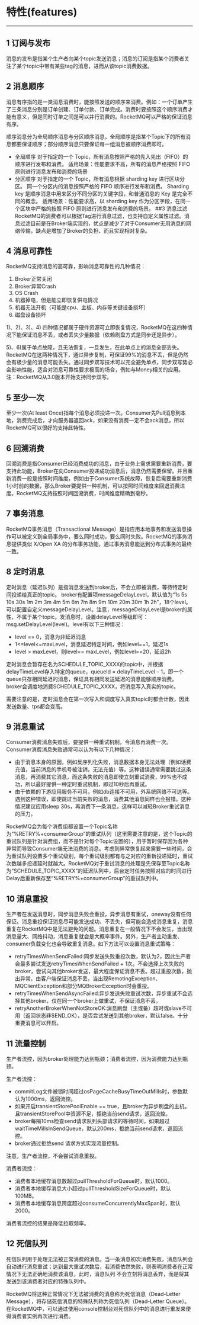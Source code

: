 # 特性(features)
----
## 1 订阅与发布
消息的发布是指某个生产者向某个topic发送消息；消息的订阅是指某个消费者关注了某个topic中带有某些tag的消息，进而从该topic消费数据。
## 2 消息顺序
消息有序指的是一类消息消费时，能按照发送的顺序来消费。例如：一个订单产生了三条消息分别是订单创建、订单付款、订单完成。消费时要按照这个顺序消费才能有意义，但是同时订单之间是可以并行消费的。RocketMQ可以严格的保证消息有序。

顺序消息分为全局顺序消息与分区顺序消息，全局顺序是指某个Topic下的所有消息都要保证顺序；部分顺序消息只要保证每一组消息被顺序消费即可。
- 全局顺序
对于指定的一个 Topic，所有消息按照严格的先入先出（FIFO）的顺序进行发布和消费。
适用场景：性能要求不高，所有的消息严格按照 FIFO 原则进行消息发布和消费的场景
- 分区顺序
对于指定的一个 Topic，所有消息根据 sharding key 进行区块分区。 同一个分区内的消息按照严格的 FIFO 顺序进行发布和消费。 Sharding key 是顺序消息中用来区分不同分区的关键字段，和普通消息的 Key 是完全不同的概念。
适用场景：性能要求高，以 sharding key 作为分区字段，在同一个区块中严格的按照 FIFO 原则进行消息发布和消费的场景。
##3 消息过滤
RocketMQ的消费者可以根据Tag进行消息过滤，也支持自定义属性过滤。消息过滤目前是在Broker端实现的，优点是减少了对于Consumer无用消息的网络传输，缺点是增加了Broker的负担、而且实现相对复杂。
## 4 消息可靠性
RocketMQ支持消息的高可靠，影响消息可靠性的几种情况：
1) Broker正常关闭
2) Broker异常Crash
3) OS Crash
4) 机器掉电，但是能立即恢复供电情况
5) 机器无法开机（可能是cpu、主板、内存等关键设备损坏）
6) 磁盘设备损坏

1)、2)、3)、4) 四种情况都属于硬件资源可立即恢复情况，RocketMQ在这四种情况下能保证消息不丢，或者丢失少量数据（依赖刷盘方式是同步还是异步）。

5)、6)属于单点故障，且无法恢复，一旦发生，在此单点上的消息全部丢失。RocketMQ在这两种情况下，通过异步复制，可保证99%的消息不丢，但是仍然会有极少量的消息可能丢失。通过同步双写技术可以完全避免单点，同步双写势必会影响性能，适合对消息可靠性要求极高的场合，例如与Money相关的应用。注：RocketMQ从3.0版本开始支持同步双写。

## 5 至少一次
至少一次(At least Once)指每个消息必须投递一次。Consumer先Pull消息到本地，消费完成后，才向服务器返回ack，如果没有消费一定不会ack消息，所以RocketMQ可以很好的支持此特性。

## 6 回溯消费
回溯消费是指Consumer已经消费成功的消息，由于业务上需求需要重新消费，要支持此功能，Broker在向Consumer投递成功消息后，消息仍然需要保留。并且重新消费一般是按照时间维度，例如由于Consumer系统故障，恢复后需要重新消费1小时前的数据，那么Broker要提供一种机制，可以按照时间维度来回退消费进度。RocketMQ支持按照时间回溯消费，时间维度精确到毫秒。

## 7 事务消息
RocketMQ事务消息（Transactional Message）是指应用本地事务和发送消息操作可以被定义到全局事务中，要么同时成功，要么同时失败。RocketMQ的事务消息提供类似 X/Open XA 的分布事务功能，通过事务消息能达到分布式事务的最终一致。
## 8 定时消息
定时消息（延迟队列）是指消息发送到broker后，不会立即被消费，等待特定时间投递给真正的topic。
broker有配置项messageDelayLevel，默认值为“1s 5s 10s 30s 1m 2m 3m 4m 5m 6m 7m 8m 9m 10m 20m 30m 1h 2h”，18个level。可以配置自定义messageDelayLevel。注意，messageDelayLevel是broker的属性，不属于某个topic。发消息时，设置delayLevel等级即可：msg.setDelayLevel(level)。level有以下三种情况：

- level == 0，消息为非延迟消息
- 1<=level<=maxLevel，消息延迟特定时间，例如level==1，延迟1s
- level > maxLevel，则level== maxLevel，例如level==20，延迟2h

定时消息会暂存在名为SCHEDULE_TOPIC_XXXX的topic中，并根据delayTimeLevel存入特定的queue，queueId = delayTimeLevel – 1，即一个queue只存相同延迟的消息，保证具有相同发送延迟的消息能够顺序消费。broker会调度地消费SCHEDULE_TOPIC_XXXX，将消息写入真实的topic。

需要注意的是，定时消息会在第一次写入和调度写入真实topic时都会计数，因此发送数量、tps都会变高。

## 9 消息重试
Consumer消费消息失败后，要提供一种重试机制，令消息再消费一次。Consumer消费消息失败通常可以认为有以下几种情况：
- 由于消息本身的原因，例如反序列化失败，消息数据本身无法处理（例如话费充值，当前消息的手机号被注销，无法充值）等。这种错误通常需要跳过这条消息，再消费其它消息，而这条失败的消息即使立刻重试消费，99%也不成功，所以最好提供一种定时重试机制，即过10秒后再重试。
- 由于依赖的下游应用服务不可用，例如db连接不可用，外系统网络不可达等。遇到这种错误，即使跳过当前失败的消息，消费其他消息同样也会报错。这种情况建议应用sleep 30s，再消费下一条消息，这样可以减轻Broker重试消息的压力。

RocketMQ会为每个消费组都设置一个Topic名称为“%RETRY%+consumerGroup”的重试队列（这里需要注意的是，这个Topic的重试队列是针对消费组，而不是针对每个Topic设置的），用于暂时保存因为各种异常而导致Consumer端无法消费的消息。考虑到异常恢复起来需要一些时间，会为重试队列设置多个重试级别，每个重试级别都有与之对应的重新投递延时，重试次数越多投递延时就越大。RocketMQ对于重试消息的处理是先保存至Topic名称为“SCHEDULE_TOPIC_XXXX”的延迟队列中，后台定时任务按照对应的时间进行Delay后重新保存至“%RETRY%+consumerGroup”的重试队列中。
## 10 消息重投
生产者在发送消息时，同步消息失败会重投，异步消息有重试，oneway没有任何保证。消息重投保证消息尽可能发送成功、不丢失，但可能会造成消息重复，消息重复在RocketMQ中是无法避免的问题。消息重复在一般情况下不会发生，当出现消息量大、网络抖动，消息重复就会是大概率事件。另外，生产者主动重发、consumer负载变化也会导致重复消息。如下方法可以设置消息重试策略：

- retryTimesWhenSendFailed:同步发送失败重投次数，默认为2，因此生产者会最多尝试发送retryTimesWhenSendFailed + 1次。不会选择上次失败的broker，尝试向其他broker发送，最大程度保证消息不丢。超过重投次数，抛出异常，由客户端保证消息不丢。当出现RemotingException、MQClientException和部分MQBrokerException时会重投。
- retryTimesWhenSendAsyncFailed:异步发送失败重试次数，异步重试不会选择其他broker，仅在同一个broker上做重试，不保证消息不丢。
- retryAnotherBrokerWhenNotStoreOK:消息刷盘（主或备）超时或slave不可用（返回状态非SEND_OK），是否尝试发送到其他broker，默认false。十分重要消息可以开启。

## 11 流量控制
生产者流控，因为broker处理能力达到瓶颈；消费者流控，因为消费能力达到瓶颈。

生产者流控：
- commitLog文件被锁时间超过osPageCacheBusyTimeOutMills时，参数默认为1000ms，返回流控。
- 如果开启transientStorePoolEnable == true，且broker为异步刷盘的主机，且transientStorePool中资源不足，拒绝当前send请求，返回流控。
- broker每隔10ms检查send请求队列头部请求的等待时间，如果超过waitTimeMillsInSendQueue，默认200ms，拒绝当前send请求，返回流控。
- broker通过拒绝send 请求方式实现流量控制。

注意，生产者流控，不会尝试消息重投。

消费者流控：
- 消费者本地缓存消息数超过pullThresholdForQueue时，默认1000。
- 消费者本地缓存消息大小超过pullThresholdSizeForQueue时，默认100MB。
- 消费者本地缓存消息跨度超过consumeConcurrentlyMaxSpan时，默认2000。

消费者流控的结果是降低拉取频率。
## 12 死信队列
死信队列用于处理无法被正常消费的消息。当一条消息初次消费失败，消息队列会自动进行消息重试；达到最大重试次数后，若消费依然失败，则表明消费者在正常情况下无法正确地消费该消息，此时，消息队列 不会立刻将消息丢弃，而是将其发送到该消费者对应的特殊队列中。

RocketMQ将这种正常情况下无法被消费的消息称为死信消息（Dead-Letter Message），将存储死信消息的特殊队列称为死信队列（Dead-Letter Queue）。在RocketMQ中，可以通过使用console控制台对死信队列中的消息进行重发来使得消费者实例再次进行消费。

